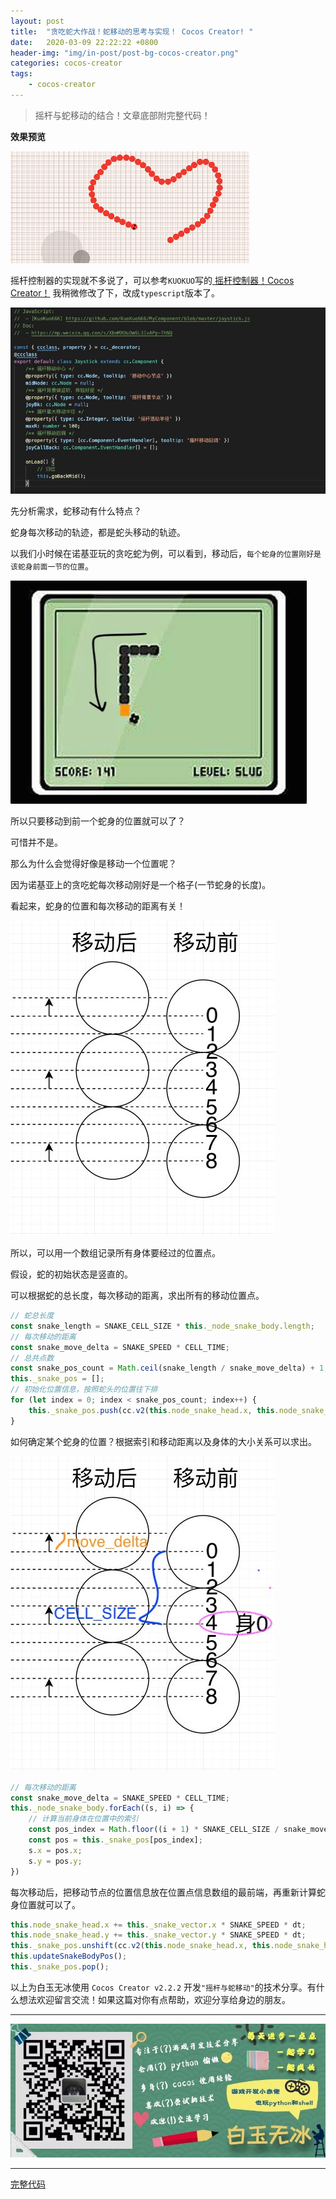 ```yaml
---
layout: post
title:  "贪吃蛇大作战！蛇移动的思考与实现！ Cocos Creator! "
date:   2020-03-09 22:22:22 +0800
header-img: "img/in-post/post-bg-cocos-creator.png"
categories: cocos-creator
tags:
    - cocos-creator
---
```


> 摇杆与蛇移动的结合！文章底部附完整代码！

**效果预览**

![](/img/in-post/202003/09-01.gif)  


摇杆控制器的实现就不多说了，可以参考`KUOKUO`写的[ 摇杆控制器！Cocos Creator！](https://mp.weixin.qq.com/s/XbmMXUuOmSL3IvAPp-ThNQ) 我稍微修改了下，改成`typescript`版本了。  

![](/img/in-post/202003/09-02.jpg)  

先分析需求，蛇移动有什么特点？  

蛇身每次移动的轨迹，都是蛇头移动的轨迹。  

以我们小时候在诺基亚玩的贪吃蛇为例，可以看到，移动后，`每个蛇身的位置刚好是该蛇身前面一节的位置`。

![](/img/in-post/202003/09-03.jpg)  

所以只要移动到前一个蛇身的位置就可以了？  

可惜并不是。  

那么为什么会觉得好像是移动一个位置呢？  

因为诺基亚上的贪吃蛇每次移动刚好是一个格子(一节蛇身的长度)。  

看起来，蛇身的位置和每次移动的距离有关！  

![](/img/in-post/202003/09-04.jpg)  

所以，可以用一个数组记录所有身体要经过的位置点。  

假设，蛇的初始状态是竖直的。  

可以根据蛇的总长度，每次移动的距离，求出所有的移动位置点。  

```ts
// 蛇总长度
const snake_length = SNAKE_CELL_SIZE * this._node_snake_body.length;
// 每次移动的距离
const snake_move_delta = SNAKE_SPEED * CELL_TIME;
// 总共点数
const snake_pos_count = Math.ceil(snake_length / snake_move_delta) + 1;
this._snake_pos = [];
// 初始化位置信息，按照蛇头的位置往下排
for (let index = 0; index < snake_pos_count; index++) {
    this._snake_pos.push(cc.v2(this.node_snake_head.x, this.node_snake_head.y - index * snake_move_delta));
}
```

如何确定某个蛇身的位置？根据索引和移动距离以及身体的大小关系可以求出。  

![](/img/in-post/202003/09-05.jpg)  


```ts
// 每次移动的距离
const snake_move_delta = SNAKE_SPEED * CELL_TIME;
this._node_snake_body.forEach((s, i) => {
    // 计算当前身体在位置中的索引
    const pos_index = Math.floor((i + 1) * SNAKE_CELL_SIZE / snake_move_delta);
    const pos = this._snake_pos[pos_index];
    s.x = pos.x;
    s.y = pos.y;
})
```

每次移动后，把移动节点的位置信息放在位置点信息数组的最前端，再重新计算蛇身位置就可以了。  

```ts
this.node_snake_head.x += this._snake_vector.x * SNAKE_SPEED * dt;
this.node_snake_head.y += this._snake_vector.y * SNAKE_SPEED * dt;
this._snake_pos.unshift(cc.v2(this.node_snake_head.x, this.node_snake_head.y));
this.updateSnakeBodyPos();
this._snake_pos.pop();
```

以上为白玉无冰使用 `Cocos Creator v2.2.2` 开发`"摇杆与蛇移动"`的技术分享。有什么想法欢迎留言交流！如果这篇对你有点帮助，欢迎分享给身边的朋友。  


---

![](/img/in-post/bottom.png)  

---

[完整代码](https://github.com/baiyuwubing/cocos-creator-examples/tree/master/snake)   
<!-- [参考文章](https://mp.weixin.qq.com/s/hgybmgTHlga0KgHfz1vIfg) -->